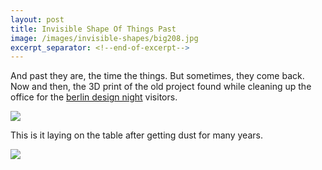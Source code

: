 ```yaml
---
layout: post
title: Invisible Shape Of Things Past
image: /images/invisible-shapes/big208.jpg
excerpt_separator: <!--end-of-excerpt-->
---
```

And past they are, the time the things. But sometimes, they come back. Now and then, the 3D print of the old project found while cleaning up the office for the [berlin design night] visitors.

![]({{site.url}}/images/invisible-shapes/big208.jpg)

<!--end-of-excerpt-->

This is it laying on the table after getting dust for many years. 

![]({{site.url}}/images/invisible-shapes/big208.jpg)

[now]: .
[then]: .
[berlin design night]: https://www.facebook.com/events/1414271288659158/?acontext=%7B%22action_history%22%3A%22[%7B%5C%22surface%5C%22%3A%5C%22page%5C%22%2C%5C%22mechanism%5C%22%3A%5C%22page_upcoming_events_card%5C%22%2C%5C%22extra_data%5C%22%3A[]%7D]%22%2C%22has_source%22%3Atrue%7D
[at joachim's]: http://www.joachimsauter.com/en/work/invisibleshapes.html
[at artcom's]: https://artcom.de/project/the-invisible-shape-of-things-past/
